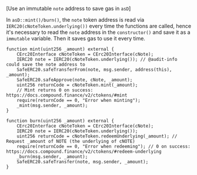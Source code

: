 [Use an immutable `note` address to save gas in `asD`]

In `asD::mint()/burn()`, the `note` token address is read via `IERC20(cNoteToken.underlying())` every time the functions are called, hence it's necessary to read the `note` address in the `constructor()` and save it as a `immutable` variable. Then it saves gas to use it every time.

    function mint(uint256 _amount) external {
        CErc20Interface cNoteToken = CErc20Interface(cNote);
        IERC20 note = IERC20(cNoteToken.underlying()); // @audit-info could save the note address to 
        SafeERC20.safeTransferFrom(note, msg.sender, address(this), _amount);
        SafeERC20.safeApprove(note, cNote, _amount);
        uint256 returnCode = cNoteToken.mint(_amount);
        // Mint returns 0 on success: https://docs.compound.finance/v2/ctokens/#mint
        require(returnCode == 0, "Error when minting");
        _mint(msg.sender, _amount);
    }

    function burn(uint256 _amount) external {
        CErc20Interface cNoteToken = CErc20Interface(cNote);
        IERC20 note = IERC20(cNoteToken.underlying());
        uint256 returnCode = cNoteToken.redeemUnderlying(_amount); // Request _amount of NOTE (the underlying of cNOTE)
        require(returnCode == 0, "Error when redeeming"); // 0 on success: https://docs.compound.finance/v2/ctokens/#redeem-underlying
        _burn(msg.sender, _amount);
        SafeERC20.safeTransfer(note, msg.sender, _amount);
    }